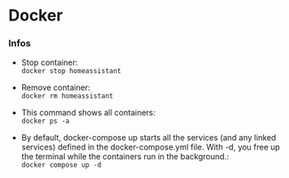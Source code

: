 # Docker


### Infos

- Stop container:<br>
`docker stop homeassistant`

- Remove container:<br>
`docker rm homeassistant`


- This command shows all containers:<br>
`docker ps -a`


- By default, docker-compose up starts all the services (and any linked services) defined in the docker-compose.yml file. With -d, you free up the terminal while the containers run in the background.:<br>
`docker compose up -d`

